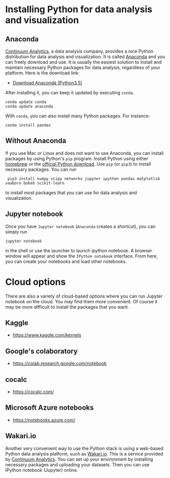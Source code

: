 # Installing Python for data analysis and visualization

## Anaconda

[Continuum Analytics][continuum], a data analysis company, provides a nice Python distribution for data analysis and visualization. It is called [Anaconda][conda] and you can freely download and use. It is usually the easiest solution to install and maintain necessary Python packages for data analysis, regardless of your platform. Here is the download link:

- [Download Anaconda (Python3.5)](http://continuum.io/downloads#py34)

After installing it, you can keep it updated by executing `conda`. 

    conda update conda
    conda update anaconda

With `conda`, you can also install many Python packages. For instance:

    conda install pandas

## Without Anaconda

If you use Mac or Linux and does not want to use Anaconda, you can install packages by using Python's `pip` program.  Install Python using either [homebrew][brew] or the [official Python download][python-download]. Use `pip` (or `pip3`) to install necessary packages. You can run

     pip3 install numpy scipy networkx jupyter ipython pandas matplotlib seaborn bokeh scikit-learn

to install most packages that you can use for data analysis and visualization.

## Jupyter notebook

Once you have `Jupyter notebook` (`Anaconda` creates a shortcut), you can simply run 

    jupyter notebook 


in the shell or use the launcher to launch ipython notebook. A browser window will appear and show the `IPython notebook` interface. From here, you can create your notebooks and load other notebooks.  

# Cloud options

There are also a variety of cloud-based options where you can run Jupyter notebook on the cloud. You may find them more convenient. Of course it may be more difficult to install the packages that you want. 

## Kaggle

- https://www.kaggle.com/kernels

## Google's colaboratory

- https://colab.research.google.com/notebook

## cocalc

- https://cocalc.com/

## Microsoft Azure notebooks

- https://notebooks.azure.com/

## Wakari.io

Another very convenient way to use the Python stack is using a web-based Python data analysis platform, such as [Wakari.io][wakari]. This is a service provided by [Continuum Analytics][continuum]. You can set up your environment by installing necessary packages and uploading your datasets. Then you can use IPython notebook (Jupyter) online. 

[conda]: http://continuum.io/downloads
[python-download]: https://www.python.org/downloads/
[brew]: http://brew.sh/
[continuum]: http://continuum.io/about-continuum
[wakari]: https://wakari.io
